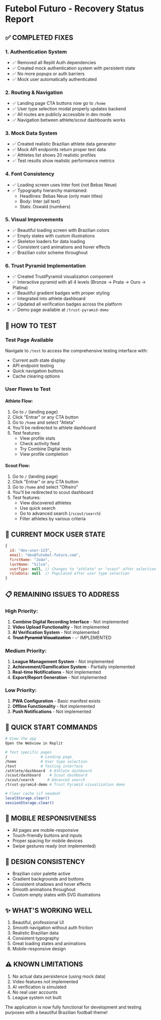 # Futebol Futuro - Recovery Status Report

## ✅ COMPLETED FIXES

### 1. Authentication System
- ✅ Removed all Replit Auth dependencies
- ✅ Created mock authentication system with persistent state
- ✅ No more popups or auth barriers
- ✅ Mock user automatically authenticated

### 2. Routing & Navigation
- ✅ Landing page CTA buttons now go to `/home`
- ✅ User type selection modal properly updates backend
- ✅ All routes are publicly accessible in dev mode
- ✅ Navigation between athlete/scout dashboards works

### 3. Mock Data System
- ✅ Created realistic Brazilian athlete data generator
- ✅ Mock API endpoints return proper test data
- ✅ Athletes list shows 20 realistic profiles
- ✅ Test results show realistic performance metrics

### 4. Font Consistency
- ✅ Loading screen uses Inter font (not Bebas Neue)
- ✅ Typography hierarchy maintained:
  - Headlines: Bebas Neue (only main titles)
  - Body: Inter (all text)
  - Stats: Oswald (numbers)

### 5. Visual Improvements
- ✅ Beautiful loading screen with Brazilian colors
- ✅ Empty states with custom illustrations
- ✅ Skeleton loaders for data loading
- ✅ Consistent card animations and hover effects
- ✅ Brazilian color scheme throughout

### 6. Trust Pyramid Implementation
- ✅ Created TrustPyramid visualization component
- ✅ Interactive pyramid with all 4 levels (Bronze → Prata → Ouro → Platina)
- ✅ Beautiful gradient badges with proper styling
- ✅ Integrated into athlete dashboard
- ✅ Updated all verification badges across the platform
- ✅ Demo page available at `/trust-pyramid-demo`

## 🧪 HOW TO TEST

### Test Page Available
Navigate to `/test` to access the comprehensive testing interface with:
- Current auth state display
- API endpoint testing
- Quick navigation buttons
- Cache clearing options

### User Flows to Test

#### Athlete Flow:
1. Go to `/` (landing page)
2. Click "Entrar" or any CTA button
3. Go to `/home` and select "Atleta"
4. You'll be redirected to athlete dashboard
5. Test features:
   - View profile stats
   - Check activity feed
   - Try Combine Digital tests
   - View profile completion

#### Scout Flow:
1. Go to `/` (landing page)
2. Click "Entrar" or any CTA button
3. Go to `/home` and select "Olheiro"
4. You'll be redirected to scout dashboard
5. Test features:
   - View discovered athletes
   - Use quick search
   - Go to advanced search (`/scout/search`)
   - Filter athletes by various criteria

## 🔧 CURRENT MOCK USER STATE

```javascript
{
  id: "dev-user-123",
  email: "dev@futebol-futuro.com",
  firstName: "João",
  lastName: "Silva",
  userType: null, // Changes to "athlete" or "scout" after selection
  roleData: null  // Populated after user type selection
}
```

## 📋 REMAINING ISSUES TO ADDRESS

### High Priority:
1. **Combine Digital Recording Interface** - Not implemented
2. **Video Upload Functionality** - Not implemented
3. **AI Verification System** - Not implemented
4. ~~**Trust Pyramid Visualization**~~ - ✅ IMPLEMENTED

### Medium Priority:
1. **League Management System** - Not implemented
2. **Achievement/Gamification System** - Partially implemented
3. **Real-time Notifications** - Not implemented
4. **Export/Report Generation** - Not implemented

### Low Priority:
1. **PWA Configuration** - Basic manifest exists
2. **Offline Functionality** - Not implemented
3. **Push Notifications** - Not implemented

## 🚀 QUICK START COMMANDS

```bash
# View the app
Open the Webview in Replit

# Test specific pages
/               # Landing page
/home           # User type selection
/test           # Testing interface
/athlete/dashboard  # Athlete dashboard
/scout/dashboard    # Scout dashboard
/scout/search      # Advanced search
/trust-pyramid-demo # Trust Pyramid visualization demo

# Clear cache (if needed)
localStorage.clear()
sessionStorage.clear()
```

## 📱 MOBILE RESPONSIVENESS
- All pages are mobile-responsive
- Touch-friendly buttons and inputs
- Proper spacing for mobile devices
- Swipe gestures ready (not implemented)

## 🎨 DESIGN CONSISTENCY
- Brazilian color palette active
- Gradient backgrounds and buttons
- Consistent shadows and hover effects
- Smooth animations throughout
- Custom empty states with SVG illustrations

## ✨ WHAT'S WORKING WELL
1. Beautiful, professional UI
2. Smooth navigation without auth friction
3. Realistic Brazilian data
4. Consistent typography
5. Great loading states and animations
6. Mobile-responsive design

## ⚠️ KNOWN LIMITATIONS
1. No actual data persistence (using mock data)
2. Video features not implemented
3. AI verification is simulated
4. No real user accounts
5. League system not built

The application is now fully functional for development and testing purposes with a beautiful Brazilian football theme!